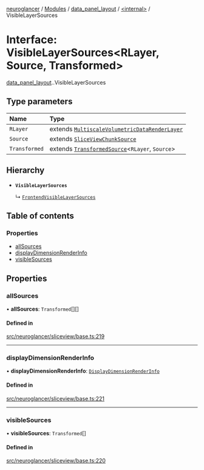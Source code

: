 [neuroglancer](../README.md) / [Modules](../modules.md) / [data\_panel\_layout](../modules/data_panel_layout.md) / [<internal\>](../modules/data_panel_layout._internal_.md) / VisibleLayerSources

# Interface: VisibleLayerSources<RLayer, Source, Transformed\>

[data_panel_layout](../modules/data_panel_layout.md).[<internal>](../modules/data_panel_layout._internal_.md).VisibleLayerSources

## Type parameters

| Name | Type |
| :------ | :------ |
| `RLayer` | extends [`MultiscaleVolumetricDataRenderLayer`](data_panel_layout._internal_.MultiscaleVolumetricDataRenderLayer.md) |
| `Source` | extends [`SliceViewChunkSource`](data_panel_layout._internal_.SliceViewChunkSource-1.md) |
| `Transformed` | extends [`TransformedSource`](data_panel_layout._internal_.TransformedSource.md)<`RLayer`, `Source`\> |

## Hierarchy

- **`VisibleLayerSources`**

  ↳ [`FrontendVisibleLayerSources`](data_panel_layout._internal_.FrontendVisibleLayerSources.md)

## Table of contents

### Properties

- [allSources](data_panel_layout._internal_.VisibleLayerSources.md#allsources)
- [displayDimensionRenderInfo](data_panel_layout._internal_.VisibleLayerSources.md#displaydimensionrenderinfo)
- [visibleSources](data_panel_layout._internal_.VisibleLayerSources.md#visiblesources)

## Properties

### allSources

• **allSources**: `Transformed`[][]

#### Defined in

[src/neuroglancer/sliceview/base.ts:219](https://github.com/ActiveBrainAtlas2/neuroglancer/blob/540617bc/src/neuroglancer/sliceview/base.ts#L219)

___

### displayDimensionRenderInfo

• **displayDimensionRenderInfo**: [`DisplayDimensionRenderInfo`](navigation_state.DisplayDimensionRenderInfo.md)

#### Defined in

[src/neuroglancer/sliceview/base.ts:221](https://github.com/ActiveBrainAtlas2/neuroglancer/blob/540617bc/src/neuroglancer/sliceview/base.ts#L221)

___

### visibleSources

• **visibleSources**: `Transformed`[]

#### Defined in

[src/neuroglancer/sliceview/base.ts:220](https://github.com/ActiveBrainAtlas2/neuroglancer/blob/540617bc/src/neuroglancer/sliceview/base.ts#L220)
